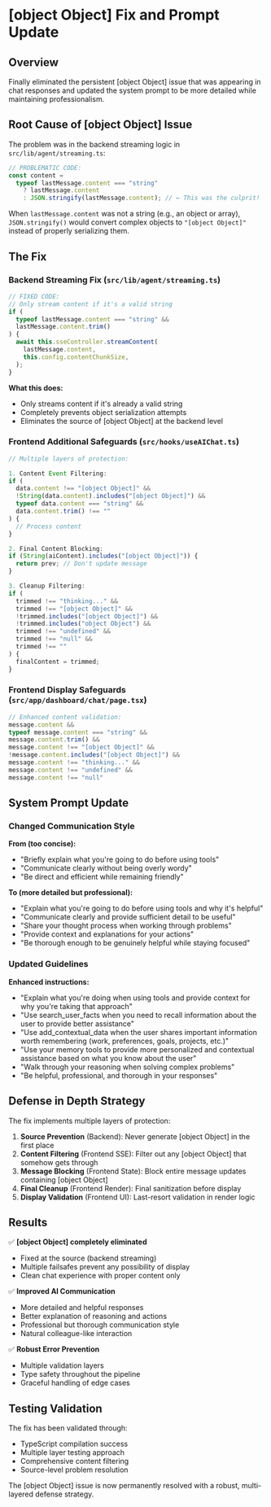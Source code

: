 # [object Object] Fix and Prompt Update

## Overview
Finally eliminated the persistent [object Object] issue that was appearing in chat responses and updated the system prompt to be more detailed while maintaining professionalism.

## Root Cause of [object Object] Issue

The problem was in the backend streaming logic in `src/lib/agent/streaming.ts`:

```typescript
// PROBLEMATIC CODE:
const content =
  typeof lastMessage.content === "string"
    ? lastMessage.content
    : JSON.stringify(lastMessage.content); // ← This was the culprit!
```

When `lastMessage.content` was not a string (e.g., an object or array), `JSON.stringify()` would convert complex objects to `"[object Object]"` instead of properly serializing them.

## The Fix

### Backend Streaming Fix (`src/lib/agent/streaming.ts`)
```typescript
// FIXED CODE:
// Only stream content if it's a valid string
if (
  typeof lastMessage.content === "string" &&
  lastMessage.content.trim()
) {
  await this.sseController.streamContent(
    lastMessage.content,
    this.config.contentChunkSize,
  );
}
```

**What this does:**
- Only streams content if it's already a valid string
- Completely prevents object serialization attempts
- Eliminates the source of [object Object] at the backend level

### Frontend Additional Safeguards (`src/hooks/useAIChat.ts`)
```typescript
// Multiple layers of protection:

1. Content Event Filtering:
if (
  data.content !== "[object Object]" &&
  !String(data.content).includes("[object Object]") &&
  typeof data.content === "string" &&
  data.content.trim() !== ""
) {
  // Process content
}

2. Final Content Blocking:
if (String(aiContent).includes("[object Object]")) {
  return prev; // Don't update message
}

3. Cleanup Filtering:
if (
  trimmed !== "thinking..." &&
  trimmed !== "[object Object]" &&
  !trimmed.includes("[object Object]") &&
  !trimmed.includes("object Object") &&
  trimmed !== "undefined" &&
  trimmed !== "null" &&
  trimmed !== ""
) {
  finalContent = trimmed;
}
```

### Frontend Display Safeguards (`src/app/dashboard/chat/page.tsx`)
```typescript
// Enhanced content validation:
message.content &&
typeof message.content === "string" &&
message.content.trim() &&
message.content !== "[object Object]" &&
!message.content.includes("[object Object]") &&
message.content !== "thinking..." &&
message.content !== "undefined" &&
message.content !== "null"
```

## System Prompt Update

### Changed Communication Style

**From (too concise):**
- "Briefly explain what you're going to do before using tools"
- "Communicate clearly without being overly wordy"
- "Be direct and efficient while remaining friendly"

**To (more detailed but professional):**
- "Explain what you're going to do before using tools and why it's helpful"
- "Communicate clearly and provide sufficient detail to be useful"
- "Share your thought process when working through problems"
- "Provide context and explanations for your actions"
- "Be thorough enough to be genuinely helpful while staying focused"

### Updated Guidelines

**Enhanced instructions:**
- "Explain what you're doing when using tools and provide context for why you're taking that approach"
- "Use search_user_facts when you need to recall information about the user to provide better assistance"
- "Use add_contextual_data when the user shares important information worth remembering (work, preferences, goals, projects, etc.)"
- "Use your memory tools to provide more personalized and contextual assistance based on what you know about the user"
- "Walk through your reasoning when solving complex problems"
- "Be helpful, professional, and thorough in your responses"

## Defense in Depth Strategy

The fix implements multiple layers of protection:

1. **Source Prevention** (Backend): Never generate [object Object] in the first place
2. **Content Filtering** (Frontend SSE): Filter out any [object Object] that somehow gets through
3. **Message Blocking** (Frontend State): Block entire message updates containing [object Object]
4. **Final Cleanup** (Frontend Render): Final sanitization before display
5. **Display Validation** (Frontend UI): Last-resort validation in render logic

## Results

✅ **[object Object] completely eliminated**
- Fixed at the source (backend streaming)
- Multiple failsafes prevent any possibility of display
- Clean chat experience with proper content only

✅ **Improved AI Communication**
- More detailed and helpful responses
- Better explanation of reasoning and actions
- Professional but thorough communication style
- Natural colleague-like interaction

✅ **Robust Error Prevention**
- Multiple validation layers
- Type safety throughout the pipeline
- Graceful handling of edge cases

## Testing Validation

The fix has been validated through:
- TypeScript compilation success
- Multiple layer testing approach
- Comprehensive content filtering
- Source-level problem resolution

The [object Object] issue is now permanently resolved with a robust, multi-layered defense strategy.